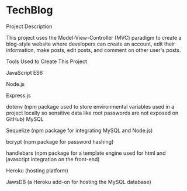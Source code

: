 # TechBlog

Project Description

This project uses the Model-View-Controller (MVC) paradigm to create a blog-style website where developers can create an account, edit their information, make posts, edit posts, and comment on other user's posts.

Tools Used to Create This Project

JavaScript ES6

Node.js

Express.js

dotenv (npm package used to store environmental variables used in a project locally so sensitive data like root passwords are not exposed on GitHub)
MySQL

Sequelize (npm package for integrating MySQL and Node.js)

bcrypt (npm package for password hashing)

handlebars (npm package for a template engine used for html and javascript integration on the front-end)

Heroku (hosting platform)

JawsDB (a Heroku add-on for hosting the MySQL database)